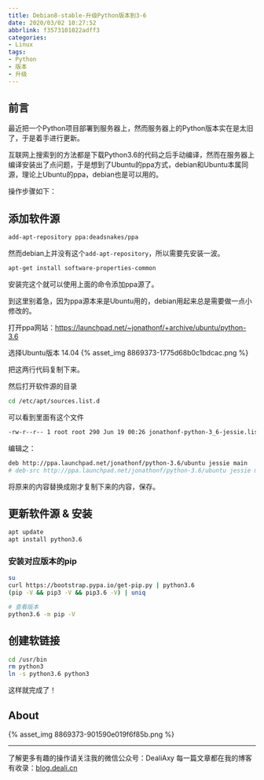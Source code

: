 ```yaml
---
title: Debian8-stable-升级Python版本到3-6
date: 2020/03/02 10:27:52
abbrlink: f3573101022adff3
categories:
- Linux
tags:
- Python
- 版本
- 升级
---
```

## 前言
最近把一个Python项目部署到服务器上，然而服务器上的Python版本实在是太旧了，于是着手进行更新。

互联网上搜索到的方法都是下载Python3.6的代码之后手动编译，然而在服务器上编译安装出了点问题，于是想到了Ubuntu的ppa方式，debian和Ubuntu本属同源，理论上Ubuntu的ppa，debian也是可以用的。

操作步骤如下：

## 添加软件源
```bash
add-apt-repository ppa:deadsnakes/ppa
```
然而debian上并没有这个`add-apt-repository`，所以需要先安装一波。

```bash
apt-get install software-properties-common
```
安装完这个就可以使用上面的命令添加ppa源了。

到这里别着急，因为ppa源本来是Ubuntu用的，debian用起来总是需要做一点小修改的。

打开ppa网站：https://launchpad.net/~jonathonf/+archive/ubuntu/python-3.6

选择Ubuntu版本 14.04
{% asset_img 8869373-1775d68b0c1bdcac.png %}

把这两行代码复制下来。

然后打开软件源的目录
```bash
cd /etc/apt/sources.list.d
```
可以看到里面有这个文件
```bash
-rw-r--r-- 1 root root 290 Jun 19 00:26 jonathonf-python-3_6-jessie.list
```
编辑之：
```bash
deb http://ppa.launchpad.net/jonathonf/python-3.6/ubuntu jessie main
# deb-src http://ppa.launchpad.net/jonathonf/python-3.6/ubuntu jessie main
```
将原来的内容替换成刚才复制下来的内容，保存。


## 更新软件源 & 安装
```bash
apt update
apt install python3.6
```

### 安装对应版本的pip
```bash
su
curl https://bootstrap.pypa.io/get-pip.py | python3.6
(pip -V && pip3 -V && pip3.6 -V) | uniq

# 查看版本
python3.6 -m pip -V
```

## 创建软链接
```bash
cd /usr/bin
rm python3
ln -s python3.6 python3
```

这样就完成了！


## About
{% asset_img 8869373-901590e019f6f85b.png %}

---------------
了解更多有趣的操作请关注我的微信公众号：DealiAxy
每一篇文章都在我的博客有收录：[blog.deali.cn](http://blog.deali.cn)
